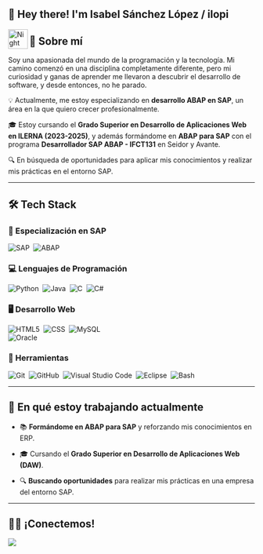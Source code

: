<!--![Aditya Vikram Singh Banner](https://i.pinimg.com/originals/72/0c/c4/720cc43d757ee638ad5054a05220fafe.gif)

img alt="Night Coding" src="./assets/Hand%20Wave.gif" width='40' align="left"/><h2>👋 Hey there! I'm Isabel Sánchez López / ilopi</h2>

<!-- ## 👋 &nbsp;Hey there! I'm Isabel Sánchez López / ilopi -->

<!--### 👨🏻‍💻 &nbsp;About Me

💡  &nbsp; Since I discovered the world of programming, I have not stopped training.\
🎓 &nbsp;I am currently studying a higher degree in web application development and the 42 Malaga course.
<!--
🌱 &nbsp;The world of task automation has been of great interest to me for some time now.\
✍️ &nbsp;I have also taken several courses in cybersecurity.
-->
<!--
💬 &nbsp;Feel free to reach out to me for pro bono consulting and volunteering, or just for some interesting discussion.\
✉️ &nbsp;You can shoot me an email at avsingh@umass.edu! I'll try to respond as soon as I can.\
📄 &nbsp;Please have a look at my [Résumé](https://www.adityavsingh.com/resume.html) for more details about me. I'm open to feedback and suggestions!
-->

<!--### 🛠 &nbsp;Tech Stack

![UiPath](https://img.shields.io/badge/UiPath-FA4616.svg?style=for-the-badge&logo=UiPath&logoColor=white)&nbsp;
![Python](https://img.shields.io/badge/Python-3776AB?style=for-the-badge&logo=python&logoColor=white)&nbsp;
![Java](https://img.shields.io/badge/Java-ED8B00?style=for-the-badge&logo=openjdk&logoColor=white)&nbsp;
![C](https://img.shields.io/badge/C-00599C?style=for-the-badge&logo=c&logoColor=white)&nbsp;
![C#](https://img.shields.io/badge/C%23-239120?style=for-the-badge&logo=c-sharp&logoColor=white)&nbsp;
![R](https://img.shields.io/badge/R-276DC3.svg?style=for-the-badge&logo=R&logoColor=white)\
![HTML5](https://img.shields.io/badge/HTML5-E34F26.svg?style=for-the-badge&logo=HTML5&logoColor=white)&nbsp;
![CSS](https://img.shields.io/badge/CSS-239120?&style=for-the-badge&logo=css3&logoColor=white)&nbsp;
![Git](https://img.shields.io/badge/Git-F05032.svg?style=for-the-badge&logo=Git&logoColor=white)&nbsp;
![GitHub](https://img.shields.io/badge/GitHub-100000?style=for-the-badge&logo=github&logoColor=white)&nbsp;
![Visual Studio Code](https://img.shields.io/badge/Visual_Studio_Code-0078D4?style=for-the-badge&logo=visual%20studio%20code&logoColor=white)&nbsp;
![Eclipse](https://img.shields.io/badge/Eclipse-2C2255?style=for-the-badge&logo=eclipse&logoColor=white)&nbsp;
![RStudio](https://img.shields.io/badge/RStudio-75AADB?style=for-the-badge&logo=RStudio&logoColor=white)&nbsp;
![MySQL](https://img.shields.io/badge/MySQL-4479A1.svg?style=for-the-badge&logo=MySQL&logoColor=white)\
![Oracle](https://img.shields.io/badge/Oracle-F80000.svg?style=for-the-badge&logo=Oracle&logoColor=white)&nbsp;
![Bash](https://img.shields.io/badge/GNU%20Bash-4EAA25.svg?style=for-the-badge&logo=GNU-Bash&logoColor=white)

<!--### ⚙️ &nbsp;GitHub Analytics

<p align="center">
<a href="https://github.com/AVS1508">
  <img height="180em" src="https://github-readme-stats-eight-theta.vercel.app/api?username=AVS1508&show_icons=true&theme=algolia&include_all_commits=true&count_private=true"/>
  <img height="180em" src="https://github-readme-stats-eight-theta.vercel.app/api/top-langs/?username=AVS1508&layout=compact&langs_count=8&theme=algolia"/>
</a>
</p>-->

<!--### 🤝🏻 &nbsp;Connect with Me

<a href="https://www.linkedin.com/in/isabel-s%C3%A1nchez-l%C3%B3pez-inform%C3%A1tica-arque%C3%B3loga/"><img src="https://img.shields.io/badge/LinkedIn-0077B5?style=for-the-badge&logo=linkedin&logoColor=white"/></a>
-->
<!--</p>

-----

---

<br>
-->











<h2>👋 Hey there! I'm Isabel Sánchez López / ilopi</h2>

<img alt="Night Coding" src="./assets/Hand%20Wave.gif" width='40' align="left"/>

## 🚀 Sobre mí  
Soy una apasionada del mundo de la programación y la tecnología. Mi camino comenzó en una disciplina completamente diferente, pero mi curiosidad y ganas de aprender me llevaron a descubrir el desarrollo de software, y desde entonces, no he parado.  

💡 Actualmente, me estoy especializando en **desarrollo ABAP en SAP**, un área en la que quiero crecer profesionalmente.  

🎓 Estoy cursando el **Grado Superior en Desarrollo de Aplicaciones Web en ILERNA (2023-2025)**, y además formándome en **ABAP para SAP** con el programa **Desarrollador SAP ABAP - IFCT131** en Seidor y Avante.  

🔍 En búsqueda de oportunidades para aplicar mis conocimientos y realizar mis prácticas en el entorno SAP.  

---

## 🛠️ Tech Stack  

### 🌟 Especialización en SAP  
![SAP](https://img.shields.io/badge/SAP-0FAAFF?style=for-the-badge&logo=sap&logoColor=white)&nbsp;
![ABAP](https://img.shields.io/badge/ABAP-0012F5?style=for-the-badge&logo=sap&logoColor=white)&nbsp;

### 💻 Lenguajes de Programación  
![Python](https://img.shields.io/badge/Python-3776AB?style=for-the-badge&logo=python&logoColor=white)&nbsp;
![Java](https://img.shields.io/badge/Java-ED8B00?style=for-the-badge&logo=openjdk&logoColor=white)&nbsp;
![C](https://img.shields.io/badge/C-00599C?style=for-the-badge&logo=c&logoColor=white)&nbsp;
![C#](https://img.shields.io/badge/C%23-239120?style=for-the-badge&logo=c-sharp&logoColor=white)&nbsp;

### 🖥️ Desarrollo Web  
![HTML5](https://img.shields.io/badge/HTML5-E34F26.svg?style=for-the-badge&logo=HTML5&logoColor=white)&nbsp;
![CSS](https://img.shields.io/badge/CSS-239120?&style=for-the-badge&logo=css3&logoColor=white)&nbsp;
![MySQL](https://img.shields.io/badge/MySQL-4479A1.svg?style=for-the-badge&logo=MySQL&logoColor=white)\
![Oracle](https://img.shields.io/badge/Oracle-F80000.svg?style=for-the-badge&logo=Oracle&logoColor=white)&nbsp;

### 🔧 Herramientas  
![Git](https://img.shields.io/badge/Git-F05032.svg?style=for-the-badge&logo=Git&logoColor=white)&nbsp;
![GitHub](https://img.shields.io/badge/GitHub-100000?style=for-the-badge&logo=github&logoColor=white)&nbsp;
![Visual Studio Code](https://img.shields.io/badge/Visual_Studio_Code-0078D4?style=for-the-badge&logo=visual%20studio%20code&logoColor=white)&nbsp;
![Eclipse](https://img.shields.io/badge/Eclipse-2C2255?style=for-the-badge&logo=eclipse&logoColor=white)&nbsp;
![Bash](https://img.shields.io/badge/GNU%20Bash-4EAA25.svg?style=for-the-badge&logo=GNU-Bash&logoColor=white)

---

## 🌱 En qué estoy trabajando actualmente  
- 📚 **Formándome en ABAP para SAP** y reforzando mis conocimientos en ERP.

- 🎓 Cursando el **Grado Superior en Desarrollo de Aplicaciones Web (DAW)**.
  
- 🔍 **Buscando oportunidades** para realizar mis prácticas en una empresa del entorno SAP.  

---

## 🤝🏻 ¡Conectemos!  
<a href="https://www.linkedin.com/in/isabel-s%C3%A1nchez-l%C3%B3pez-inform%C3%A1tica-arque%C3%B3loga/"><img src="https://img.shields.io/badge/LinkedIn-0077B5?style=for-the-badge&logo=linkedin&logoColor=white"/></a>  
